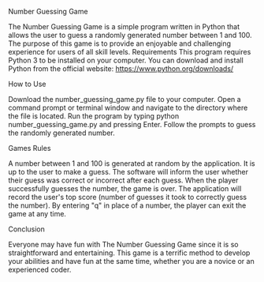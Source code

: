 Number Guessing Game

The Number Guessing Game is a simple program written in Python that allows the user to guess a randomly generated number between 1 and 100. The purpose of this game is to provide an enjoyable and challenging experience for users of all skill levels.
Requirements This program requires Python 3 to be installed on your computer. You can download and install Python from the official website: https://www.python.org/downloads/

How to Use

Download the number_guessing_game.py file to your computer. Open a command prompt or terminal window and navigate to the directory where the file is located. Run the program by typing python number_guessing_game.py and pressing Enter. Follow the prompts to guess the randomly generated number.

Games Rules

A number between 1 and 100 is generated at random by the application. It is up to the user to make a guess. The software will inform the user whether their guess was correct or incorrect after each guess. When the player successfully guesses the number, the game is over. The application will record the user's top score (number of guesses it took to correctly guess the number). By entering "q" in place of a number, the player can exit the game at any time.

Conclusion

Everyone may have fun with The Number Guessing Game since it is so straightforward and entertaining. This game is a terrific method to develop your abilities and have fun at the same time, whether you are a novice or an experienced coder.
 
